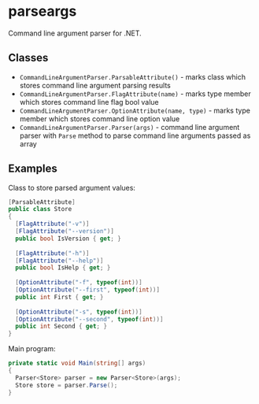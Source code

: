 # parseargs

Command line argument parser for .NET.

## Classes

- `CommandLineArgumentParser.ParsableAttribute()` - marks class which stores command line argument parsing results
- `CommandLineArgumentParser.FlagAttribute(name)` - marks type member which stores command line flag bool value
- `CommandLineArgumentParser.OptionAttribute(name, type)` - marks type member which stores command line option value
- `CommandLineArgumentParser.Parser(args)` - command line argument parser with `Parse` method to parse command line arguments passed as array

## Examples

Class to store parsed argument values:

```cs
[ParsableAttribute]
public class Store
{
  [FlagAttribute("-v")]
  [FlagAttribute("--version")]
  public bool IsVersion { get; }
  
  [FlagAttribute("-h")]
  [FlagAttribute("--help")]
  public bool IsHelp { get; }
  
  [OptionAttribute("-f", typeof(int))]
  [OptionAttribute("--first", typeof(int))]
  public int First { get; }
  
  [OptionAttribute("-s", typeof(int))]
  [OptionAttribute("--second", typeof(int))]
  public int Second { get; }
}
```

Main program:

```cs
private static void Main(string[] args)
{
  Parser<Store> parser = new Parser<Store>(args);
  Store store = parser.Parse();
}
```
